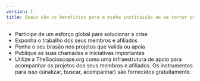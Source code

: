 ```yaml
---
version: 1
title: Quais são os benefícios para a minha instituição ao se tornar parceira?
---
```


- Participe de um esforço global para solucionar a crise
- Exponha o trabalho dos seus membros e afiliados
- Ponha o seu brasão nos projetos que valida ou apoia
- Publique as suas chamadas e iniciativas importantes
- Utilize a TheSocioscope.org como uma infraestrutura de apoio para acompanhar os projetos dos seus membros e afiliados. Os instrumentos para isso (sinalizar, buscar, acompanhar) são fornecidos gratuitamente.
